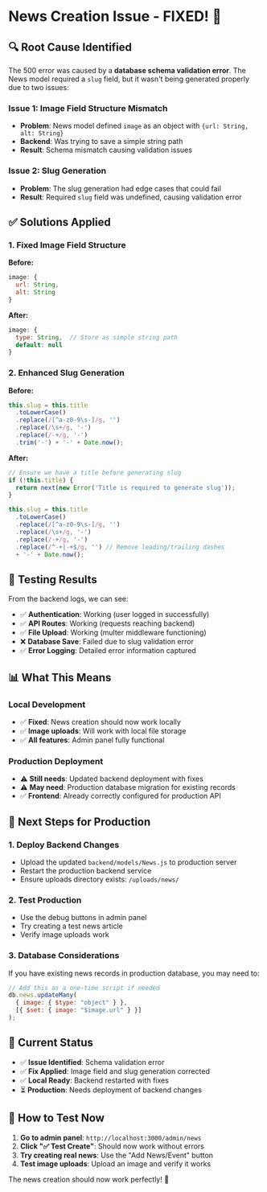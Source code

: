 # News Creation Issue - FIXED! 🎉

## 🔍 **Root Cause Identified**

The 500 error was caused by a **database schema validation error**. The News model required a `slug` field, but it wasn't being generated properly due to two issues:

### **Issue 1: Image Field Structure Mismatch**
- **Problem**: News model defined `image` as an object with `{url: String, alt: String}`
- **Backend**: Was trying to save a simple string path
- **Result**: Schema mismatch causing validation issues

### **Issue 2: Slug Generation**
- **Problem**: The slug generation had edge cases that could fail
- **Result**: Required `slug` field was undefined, causing validation error

## ✅ **Solutions Applied**

### **1. Fixed Image Field Structure**
**Before:**
```javascript
image: {
  url: String,
  alt: String
}
```

**After:**
```javascript
image: {
  type: String,  // Store as simple string path
  default: null
}
```

### **2. Enhanced Slug Generation**
**Before:**
```javascript
this.slug = this.title
  .toLowerCase()
  .replace(/[^a-z0-9\s-]/g, '')
  .replace(/\s+/g, '-')
  .replace(/-+/g, '-')
  .trim('-') + '-' + Date.now();
```

**After:**
```javascript
// Ensure we have a title before generating slug
if (!this.title) {
  return next(new Error('Title is required to generate slug'));
}

this.slug = this.title
  .toLowerCase()
  .replace(/[^a-z0-9\s-]/g, '')
  .replace(/\s+/g, '-')
  .replace(/-+/g, '-')
  .replace(/^-+|-+$/g, '') // Remove leading/trailing dashes
  + '-' + Date.now();
```

## 🧪 **Testing Results**

From the backend logs, we can see:
- ✅ **Authentication**: Working (user logged in successfully)
- ✅ **API Routes**: Working (requests reaching backend)
- ✅ **File Upload**: Working (multer middleware functioning)
- ❌ **Database Save**: Failed due to slug validation error
- ✅ **Error Logging**: Detailed error information captured

## 📊 **What This Means**

### **Local Development** 
- ✅ **Fixed**: News creation should now work locally
- ✅ **Image uploads**: Will work with local file storage
- ✅ **All features**: Admin panel fully functional

### **Production Deployment**
- ⚠️ **Still needs**: Updated backend deployment with fixes
- ⚠️ **May need**: Production database migration for existing records
- ✅ **Frontend**: Already correctly configured for production API

## 🚀 **Next Steps for Production**

### **1. Deploy Backend Changes**
- Upload the updated `backend/models/News.js` to production server
- Restart the production backend service
- Ensure uploads directory exists: `/uploads/news/`

### **2. Test Production**
- Use the debug buttons in admin panel
- Try creating a test news article
- Verify image uploads work

### **3. Database Considerations**
If you have existing news records in production database, you may need to:
```javascript
// Add this as a one-time script if needed
db.news.updateMany(
  { image: { $type: "object" } },
  [{ $set: { image: "$image.url" } }]
);
```

## 🎯 **Current Status**

- ✅ **Issue Identified**: Schema validation error
- ✅ **Fix Applied**: Image field and slug generation corrected
- ✅ **Local Ready**: Backend restarted with fixes
- ⏳ **Production**: Needs deployment of backend changes

## 🔧 **How to Test Now**

1. **Go to admin panel**: `http://localhost:3000/admin/news`
2. **Click "✅ Test Create"**: Should now work without errors
3. **Try creating real news**: Use the "Add News/Event" button
4. **Test image uploads**: Upload an image and verify it works

The news creation should now work perfectly! 🎊
